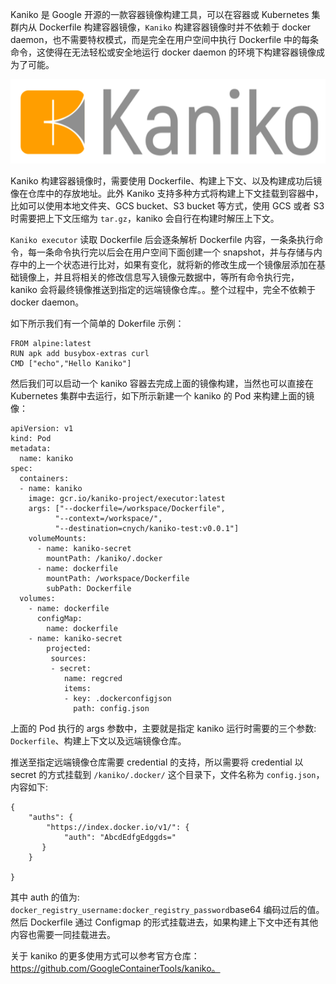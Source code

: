 Kaniko 是 Google 开源的一款容器镜像构建工具，可以在容器或 Kubernetes 集群内从 Dockerfile 构建容器镜像，`Kaniko` 构建容器镜像时并不依赖于 docker daemon，也不需要特权模式，而是完全在用户空间中执行 Dockerfile 中的每条命令，这使得在无法轻松或安全地运行 docker daemon 的环境下构建容器镜像成为了可能。

![image-20230220112700051](.assets/image-20230220112700051.png)

Kaniko 构建容器镜像时，需要使用 Dockerfile、构建上下文、以及构建成功后镜像在仓库中的存放地址。此外 Kaniko 支持多种方式将构建上下文挂载到容器中，比如可以使用本地文件夹、GCS bucket、S3 bucket 等方式，使用 GCS 或者 S3 时需要把上下文压缩为 `tar.gz`，kaniko 会自行在构建时解压上下文。

`Kaniko executor` 读取 Dockerfile 后会逐条解析 Dockerfile 内容，一条条执行命令，每一条命令执行完以后会在用户空间下面创建一个 snapshot，并与存储与内存中的上一个状态进行比对，如果有变化，就将新的修改生成一个镜像层添加在基础镜像上，并且将相关的修改信息写入镜像元数据中，等所有命令执行完，kaniko 会将最终镜像推送到指定的远端镜像仓库。。整个过程中，完全不依赖于 docker daemon。

如下所示我们有一个简单的 Dokerfile 示例：

```
FROM alpine:latest
RUN apk add busybox-extras curl
CMD ["echo","Hello Kaniko"]
```

然后我们可以启动一个 kaniko 容器去完成上面的镜像构建，当然也可以直接在 Kubernetes 集群中去运行，如下所示新建一个 kaniko 的 Pod 来构建上面的镜像：

```
apiVersion: v1
kind: Pod
metadata:
  name: kaniko
spec:
  containers:
  - name: kaniko
    image: gcr.io/kaniko-project/executor:latest
    args: ["--dockerfile=/workspace/Dockerfile",
          "--context=/workspace/",
          "--destination=cnych/kaniko-test:v0.0.1"]
    volumeMounts:
      - name: kaniko-secret
        mountPath: /kaniko/.docker
      - name: dockerfile
        mountPath: /workspace/Dockerfile
        subPath: Dockerfile
  volumes:
    - name: dockerfile
      configMap:
        name: dockerfile
    - name: kaniko-secret
        projected:
         sources:
         - secret:
            name: regcred
            items:
            - key: .dockerconfigjson
              path: config.json
```

上面的 Pod 执行的 args 参数中，主要就是指定 kaniko 运行时需要的三个参数: `Dockerfile`、构建上下文以及远端镜像仓库。

推送至指定远端镜像仓库需要 credential 的支持，所以需要将 credential 以 secret 的方式挂载到 `/kaniko/.docker/` 这个目录下，文件名称为 `config.json`，内容如下:

```
{
    "auths": {
        "https://index.docker.io/v1/": {
            "auth": "AbcdEdfgEdggds="
       }
    }

}
```

其中 auth 的值为: `docker_registry_username:docker_registry_password`base64 编码过后的值。然后 Dockerfile 通过 Configmap 的形式挂载进去，如果构建上下文中还有其他内容也需要一同挂载进去。

关于 kaniko 的更多使用方式可以参考官方仓库：https://github.com/GoogleContainerTools/kaniko。